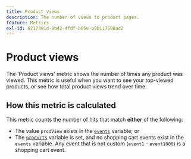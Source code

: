 ```yaml
---
title: Product views
description: The number of views to product pages.
feature: Metrics
exl-id: 6217391d-8b42-4fdf-b05e-b9b117598ad2
---
```

# Product views

The 'Product views' metric shows the number of times any product was viewed. This metric is useful when you want to see your top-viewed products, or see how total product views trend over time.

## How this metric is calculated

This metric counts the number of hits that match **either** of the following:

* The value `prodView` exists in the [`events`](/help/implement/vars/page-vars/events/events-overview.md) variable; or
* The [`products`](/help/implement/vars/page-vars/products.md) variable is set, and no shopping cart events exist in the `events` variable. Any event that is not custom (`event1` - `event1000`) is a shopping cart event.
